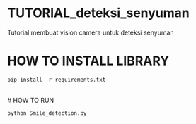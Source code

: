 # TUTORIAL_deteksi_senyuman
Tutorial membuat vision camera untuk deteksi senyuman

# HOW TO INSTALL LIBRARY

``````
pip install -r requirements.txt
``````
<br />
# HOW TO RUN

``````
python Smile_detection.py
``````
